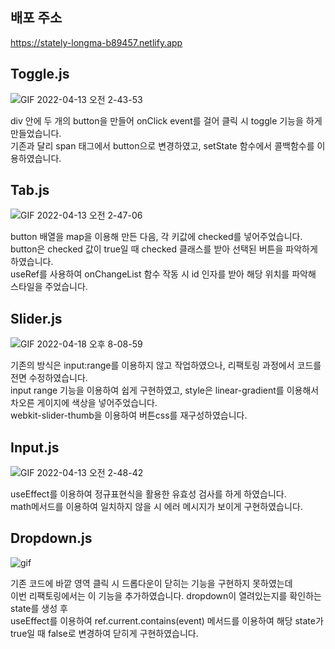 ## 배포 주소
https://stately-longma-b89457.netlify.app

## Toggle.js

![GIF 2022-04-13 오전 2-43-53](https://user-images.githubusercontent.com/98396758/163022567-db4fef35-7e76-4087-9da2-0aea919aae39.gif)<br/>

div 안에 두 개의 button을 만들어 onClick event를 걸어 클릭 시 toggle 기능을 하게 만들었습니다.</br>
기존과 달리 span 태그에서 button으로 변경하였고, setState 함수에서 콜백함수를 이용하였습니다.

## Tab.js

![GIF 2022-04-13 오전 2-47-06](https://user-images.githubusercontent.com/98396758/163023032-2ed2f4b4-0d08-4aa7-bb71-d0ac2624e085.gif)<br/>

button 배열을 map을 이용해 만든 다음, 각 키값에 checked를 넣어주었습니다.<br/>
button은 checked 값이 true일 때 checked 클래스를 받아 선택된 버튼을 파악하게 하였습니다.<br/>
useRef를 사용하여 onChangeList 함수 작동 시 id 인자를 받아 해당 위치를 파악해 스타일을 주었습니다.<br/>

## Slider.js

![GIF 2022-04-18 오후 8-08-59](https://user-images.githubusercontent.com/98396758/163800120-c3124556-6c8a-4fc2-a520-7c686ae239c2.gif)
<br/>

기존의 방식은 input:range를 이용하지 않고 작업하였으나, 리팩토링 과정에서 코드를 전면 수정하였습니다.<br/>
input range 기능을 이용하여 쉽게 구현하였고, style은 linear-gradient를 이용해서 차오른 게이지에 색상을 넣어주었습니다.<br/>
webkit-slider-thumb을 이용하여 버튼css를 재구성하였습니다.<br/>

## Input.js

![GIF 2022-04-13 오전 2-48-42](https://user-images.githubusercontent.com/98396758/163023318-dabd2c1f-3fbe-46d3-a3b9-0b13a78ab888.gif)<br/>

useEffect를 이용하여 정규표현식을 활용한 유효성 검사를 하게 하였습니다.<br/>
math메서드를 이용하여 일치하지 않을 시 에러 메시지가 보이게 구현하였습니다.

## Dropdown.js

![gif](https://user-images.githubusercontent.com/98396758/163256577-4ca83a84-605f-4acf-b109-65c74978e618.gif)<br/>

기존 코드에 바깥 영역 클릭 시 드롭다운이 닫히는 기능을 구현하지 못하였는데<br/>
이번 리팩토링에서는 이 기능을 추가하였습니다. dropdown이 열려있는지를 확인하는 state를 생성 후 <br/>
useEffect를 이용하여 ref.current.contains(event) 메서드를 이용하여 해당 state가 true일 때 false로 변경하여 닫히게 구현하였습니다.<br/>
